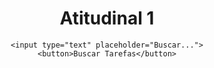 <!DOCTYPE html>
<html lang="pt-BR">
<head>
    <meta charset="UTF-8">
    <meta name="viewport" content="width=device-width, initial-scale=1.0">
    <title>2º Bimestre</title>
</head>
<body>
    
<div>
    <h1>Atitudinal 1</h1>

    <input type="text" placeholder="Buscar...">
    <button>Buscar Tarefas</button>
</div>

</body>
</html>

<style>
body{
    background-image: url(img/Corinthians.png);
    margin: auto;
    display: block;
}
div{
    text-align: center;
}
input{
    border-radius: 4px;
    -moz-border-radius: 4px;
    -webkit-border-radius: 4px;
    box-shadow: 1px 1px 2px #333333;
    -moz-box-shadow: 1px 1px 2px #333333;
    -webkit-box-shadow: 1px 1px 2px #333333;
    background: #cccccc;
    border: 1px solid #000000;
    width: 150px;
}
button{
    border-radius: 4px;
    -moz-border-radius: 4px;
    -webkit-border-radius: 4px;
    box-shadow: 1px 1px 2px #333333;
    -moz-box-shadow: 1px 1px 2px #333333;
    -webkit-box-shadow: 1px 1px 2px #333333;
    background: #cccccc;
    border: 1px solid #000000;
    width: 150px;   
}
</style>
